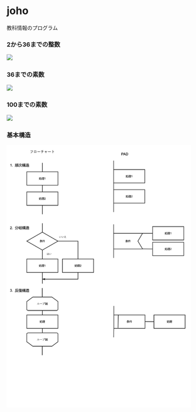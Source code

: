# joho
教科情報のプログラム

### 2から36までの整数
![](https://github.com/KazuhiroYamada/joho/blob/main/2から36までの整数.png)

### 36までの素数
![](https://github.com/KazuhiroYamada/joho/blob/main/36までの素数.png)

### 100までの素数
![](100までの素数.png)

### 基本構造
![](https://github.com/KazuhiroYamada/joho/blob/main/基本構造.png)
